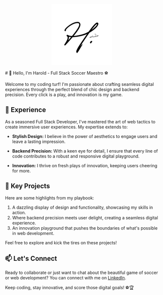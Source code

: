 <p align="center">
  <img src="github-profile-h-studio.png" alt="Your Name" width="200" height="200">
</p>
# 👋 Hello, I'm Harold - Full Stack Soccer Maestro ⚽

Welcome to my coding turf! I'm passionate about crafting seamless digital experiences through the perfect blend of chic design and backend precision. Every click is a play, and innovation is my game.

## 💼 Experience

As a seasoned Full Stack Developer, I've mastered the art of web tactics to create immersive user experiences. My expertise extends to:

- **Stylish Design:** I believe in the power of aesthetics to engage users and leave a lasting impression.
  
- **Backend Precision:** With a keen eye for detail, I ensure that every line of code contributes to a robust and responsive digital playground.

- **Innovation:** I thrive on fresh plays of innovation, keeping users cheering for more.

## 🚀 Key Projects

Here are some highlights from my playbook:

1. <!-- [Project One](link-to-project-one): --> A dazzling display of design and functionality, showcasing my skills in action.

2. <!-- [Project Two](link-to-project-two): --> Where backend precision meets user delight, creating a seamless digital experience.

3. <!-- [Project Three](link-to-project-three): --> An innovation playground that pushes the boundaries of what's possible in web development.

Feel free to explore and kick the tires on these projects!

## 📫 Let's Connect

Ready to collaborate or just want to chat about the beautiful game of soccer or web development? You can <!-- reach me at [your.email@example.com](mailto:your.email@example.com) or --> connect with me on [LinkedIn](https://www.linkedin.com/in/haroldzcaicedo/).

Keep coding, stay innovative, and score those digital goals! ⚽🏆
